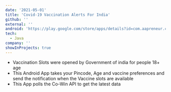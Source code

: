 ```yaml
---
date: '2021-05-01'
title: 'Covid-19 Vaccination Alerts For India'
github: ''
external: ''
android: 'https://play.google.com/store/apps/details?id=com.aapreneur.covidvaccinenotifier'
tech:
  - Java
company: ''
showInProjects: true
---
```


- Vaccination Slots were opened by Government of india for people 18+ age
- This Android App takes your Pincode, Age and vaccine preferences and send the notification when the Vaccine slots are available
- This App polls the Co-Win API to get the latest data
